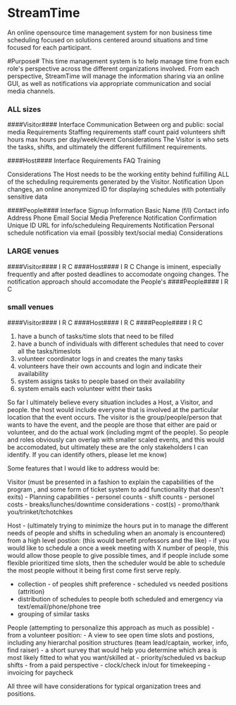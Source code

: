StreamTime
==========

An online opensource time management system for non business time scheduling focused on solutions centered around situations and time focused for each participant.

#Purpose#
This time management system is to help manage time from each role's perspective across the different organizations involved.   From each perspective, StreamTime will manage the information sharing via an online GUI, as well as notifications via appropriate communication and social media channels.

### ALL sizes ###


####Visitor####
Interface
  Communication
    Between org and public: social media
Requirements
  Staffing requirements
    staff count
      paid
      volunteers
    shift hours
      max hours per day/week/event
Considerations
  The Visitor is who sets the tasks, shifts, and ultimately the different fulfillment requirements.

####Host####
Interface
Requirements
  FAQ
  Training

Considerations
  The Host needs to be the working entity behind fulfilling ALL of the scheduling requirements generated by the Visitor.
  Notification
    Upon changes, an online anonymized ID for displaying schedules with potentially sensitive data


####People####
Interface
  Signup
    Information
      Basic
        Name (f/l)
        Contact info
          Address
          Phone
          Email
          Social Media
      Preference
         Notification
    Confirmation
      Unique ID
      URL for info/scheduleing
Requirements
  Notification
    Personal schedule notification via email (possibly text/social media)
Considerations


### LARGE venues ###

####Visitor####
I
R
C
####Host####
I
R
C
  Change is iminent, especially frequently and after posted deadlines to accomodate ongoing changes.  The notification approach should accomodate the People's 
####People####
I
R
C

### small venues ###

####Visitor####
I
R
C
####Host####
I
R
C
####People####
I
R
C


1. have a bunch of tasks/time slots that need to be filled
1. have a bunch of individuals with different schedules that need to cover all the tasks/timeslots
1. volunteer coordinator logs in and creates the many tasks
1. volunteers have their own accounts and login and indicate their availability 
1. system assigns tasks to people based on their availability
1. system emails each volunteer witht their tasks

So far I ultimately believe every situation includes a Host, a Visitor, and people.   the host would include everyone that is involved at the particular location that the event occurs.   The visitor is the group/people/person that wants to have the event, and the people are those that either are paid or volunteer, and do the actual work (including mgmt of the people).  So people and roles obviously can overlap with smaller scaled events, and this would be accomodated, but ultimately these are the only stakeholders I can identify.  If you can identify others, please let me know)

Some features that I would like to address would be:

Visitor  (must be presented in a fashion to explain the capabilities of the program , and some form of ticket system to add functionality that doesn't exits)
    - Planning capabilities
           - personel counts
           - shift counts
           - personel costs
           - breaks/lunches/downtime considerations
           - cost(s)
                 - promo/thank you/trinket/tchotchkes 

Host - (ultimately trying to minimize the hours put in to manage the different needs of people and shifts in scheduling when an anomaly is encountered)
    from a high level postion: (this would benefit professors and the like)
        - if you would like to schedule a once a week meeting with X number of people, this would allow those people to give possible times, and if people include some flexible prioritized time slots, then the scheduler would be able to schedule the most people without it being first come first serve reply.
   - collection
         - of peoples shift preference
         - scheduled vs needed positions (attrition)
   - distribution of schedules to people both scheduled and emergency via text/email/phone/phone tree            
   - grouping of similar tasks

People (attempting to personalize this approach as much as possible)
    - from a volunteer position:
         - A view to see open time slots and postions, including any hierarchal position structures (team lead/captain, worker, info, find raiser)
         - a short survey that would help you determine which area is most likely fitted to what you want/skilled at
         - priority/scheduled vs backup shifts
     - from a paid perspective
          - clock/check in/out for timekeeping
          - invoicing for paycheck

All three will have considerations for typical organization trees and positions.